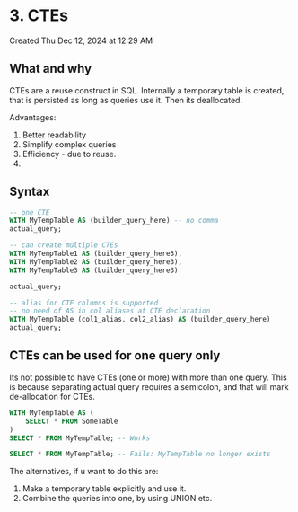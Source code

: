 # 3. CTEs
Created Thu Dec 12, 2024 at 12:29 AM

## What and why
CTEs are a reuse construct in SQL.
Internally a temporary table is created, that is persisted as long as queries use it. Then its deallocated.

Advantages:
1. Better readability
2. Simplify complex queries
3. Efficiency - due to reuse.
4. 
## Syntax
```sql
-- one CTE
WITH MyTempTable AS (builder_query_here) -- no comma
actual_query;
```

```sql
-- can create multiple CTEs
WITH MyTempTable1 AS (builder_query_here3),
WITH MyTempTable2 AS (builder_query_here3),
WITH MyTempTable3 AS (builder_query_here3)

actual_query;
```

```sql
-- alias for CTE columns is supported
-- no need of AS in col aliases at CTE declaration
WITH MyTempTable (col1_alias, col2_alias) AS (builder_query_here)
actual_query;
```
## CTEs can be used for one query only
Its not possible to have CTEs (one or more) with more than one query.
This is because separating actual query requires a semicolon, and that will mark de-allocation for CTEs.

```sql
WITH MyTempTable AS (
    SELECT * FROM SomeTable
)
SELECT * FROM MyTempTable; -- Works

SELECT * FROM MyTempTable; -- Fails: MyTempTable no longer exists
```

The alternatives, if u want to do this are:
1. Make a temporary table explicitly and use it.
2. Combine the queries into one, by using UNION etc.